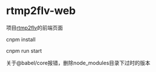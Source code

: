 # rtmp2flv-web
项目[rtmp2flv](https://github.com/hkmadao/rtmp2flv.git)的前端页面

cnpm install 

cnpm run start

关于@babel/core报错，删除node_modules目录下过时的版本